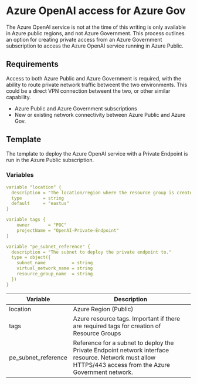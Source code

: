 # Azure OpenAI access for Azure Gov

The Azure OpenAI service is not at the time of this writing is only available in Azure public regions, and not Azure Government. This process outlines an option for creating private access from an Azure Government subscription to access the Azure OpenAI service running in Azure Public.

## Requirements

Access to both Azure Public and Azure Government is required, with the ability to route private network traffic betweent the two environments. This could be a direct VPN connection betweent the two, or other similar capability.

- Azure Public and Azure Government subscriptions
- New or existing network connectivity between Azure Public and Azure Gov.

## Template

The template to deploy the Azure OpenAI service with a Private Endpoint is run in the Azure Public subscription.

### Variables

```yaml
variable "location" {
  description = "The location/region where the resource group is created."
  type        = string
  default     = "eastus"
}

variable tags {
    owner       = "POC"
    projectName = "OpenAI-Private-Endpoint"
}

variable "pe_subnet_reference" {
  description = "The subnet to deploy the private endpoint to."
  type = object({
    subnet_name          = string
    virtual_network_name = string
    resource_group_name  = string
  })
}
```

|Variable|Description|
|---|---|
|location|Azure Region (Public)|
|tags|Azure resource tags. Important if there are required tags for creation of Resource Groups|
|pe_subnet_reference|Reference for a subnet to deploy the Private Endpoint network interface resource. Network must allow HTTPS/443 access from the Azure Government network.|